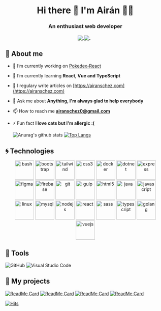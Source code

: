 
<h1 align='center'>
  Hi there 👋 I'm Airán 👨‍💻
</h1>
<h3 align="center">An enthusiast web developer</h3>


<p align='center'>
  <a href="https://twitter.com/AiranDev">
   <img align="center" src="https://img.shields.io/badge/twitter-%231DA1F2.svg?&style=for-the-badge&logo=twitter&logoColor=white" />
  </a>
  <a href="https://www.linkedin.com/in/air%C3%A1n-s%C3%A1nchez-brito-415910145/">
    <img align="center" src="https://img.shields.io/badge/linkedin-%230077B5.svg?&style=for-the-badge&logo=linkedin&logoColor=white" />
  </a>&nbsp;&nbsp;
  
</p>

## 🙂 About me

- 🔭 I’m currently working on [Pokedex-React](https://github.com/AiranSchez/Pokedex-React)

- 🌱 I’m currently learning **React, Vue and TypeScript**

- 📝 I regulary write articles on [https://airanschez.com](https://airanschez.com)

- 💬 Ask me about **Anything, I'm always glad to help everybody**

- 📫 How to reach me **airanschez0@gmail.com**

- ⚡ Fun fact **I love cats but I'm allergic :(**

  ![Anurag's github stats](https://github-readme-stats.vercel.app/api?username=AiranSchez&show_icons=true&theme=tokyonight)
  [![Top Langs](https://github-readme-stats.vercel.app/api/top-langs/?username=AiranSchez&layout=compact&theme=tokyonight)](https://github.com/AiranSchez/github-readme-stats)





## 🌀 Technologies

<p align="center">
  <img src="https://www.vectorlogo.zone/logos/gnu_bash/gnu_bash-icon.svg" alt="bash" width="60" height="60"/> 
  <img src="https://www.vectorlogo.zone/logos/getbootstrap/getbootstrap-icon.svg" alt="bootstrap" width="60" height="60"/> 
  <img src="https://www.vectorlogo.zone/logos/tailwindcss/tailwindcss-icon.svg" alt="tailwind" width="60" height="60"/> 
  <img src="https://www.vectorlogo.zone/logos/netlifyapp_watercss/netlifyapp_watercss-official.svg" alt="css3" width="60" height="60"/> 
  <img src="https://www.vectorlogo.zone/logos/docker/docker-official.svg" alt="docker" width="60" height="60"/> 
  <img src="https://www.vectorlogo.zone/logos/dotnet/dotnet-vertical.svg" alt="dotnet" width="60" height="60"/> 
  <img src="https://www.vectorlogo.zone/logos/expressjs/expressjs-icon.svg" alt="express" width="60" height="60"/> 
  <img src="https://www.vectorlogo.zone/logos/figma/figma-icon.svg" alt="figma" width="60" height="60"/> 
  <img src="https://www.vectorlogo.zone/logos/firebase/firebase-icon.svg" alt="firebase" width="60" height="60"/> 
  <img src="https://www.vectorlogo.zone/logos/git-scm/git-scm-icon.svg" alt="git" width="60" height="60"/> 
  <img src="https://www.vectorlogo.zone/logos/gulpjs/gulpjs-ar21.svg" alt="gulp" width="60" height="60"/> 
  <img src="https://www.vectorlogo.zone/logos/w3_html5/w3_html5-icon.svg" alt="html5" width="60" height="60"/> 
  <img src="https://www.vectorlogo.zone/logos/java/java-icon.svg" alt="java" width="60" height="60"/> 
  <img src="https://www.vectorlogo.zone/logos/javascript/javascript-icon.svg" alt="javascript" width="60" height="60"/> 
  <img src="https://www.vectorlogo.zone/logos/linux/linux-icon.svg" alt="linux" width="60" height="60"/> 
  <img src="https://www.vectorlogo.zone/logos/mysql/mysql-icon.svg" alt="mysql" width="60" height="60"/> 
  <img src="https://www.vectorlogo.zone/logos/nodejs/nodejs-icon.svg" alt="nodejs" width="60" height="60"/> 
  <img src="https://www.vectorlogo.zone/logos/reactjs/reactjs-icon.svg" alt="react" width="60" height="60"/> 
  <img src="https://www.vectorlogo.zone/logos/sass-lang/sass-lang-icon.svg" alt="sass" width="60" height="60"/>
  <img src="https://www.vectorlogo.zone/logos/typescriptlang/typescriptlang-icon.svg" alt="typescript" width="60" height="60"/>
  <img src="https://www.vectorlogo.zone/logos/golang/golang-icon.svg" alt="golang" width="60" height="60"/>
  <img src="https://www.vectorlogo.zone/logos/vuejs/vuejs-icon.svg" alt="vuejs" width="60" height="60"/>
</p>



## 🔧 Tools
![GitHub](https://www.vectorlogo.zone/logos/github/github-icon.svg)
![Visual Studio Code](https://www.vectorlogo.zone/logos/visualstudio_code/visualstudio_code-icon.svg)


## 🚀 My projects

[![ReadMe Card](https://github-readme-stats.vercel.app/api/pin/?username=AiranSchez&repo=ControlHorarios-Frontend)](https://github.com/AiranSchez/ControlHorarios-Frontend)
[![ReadMe Card](https://github-readme-stats.vercel.app/api/pin/?username=AiranSchez&repo=ControlHorarios-Backend)](https://github.com/AiranSchez/ControlHorarios-Backend)
[![ReadMe Card](https://github-readme-stats.vercel.app/api/pin/?username=AiranSchez&repo=Pokedex-React)](https://github.com/AiranSchez/Pokedex-React)
[![ReadMe Card](https://github-readme-stats.vercel.app/api/pin/?username=AiranSchez&repo=Public-Transport-Race)](https://github.com/AiranSchez/Public-Transport-Race)


[![Hits](https://hits.seeyoufarm.com/api/count/incr/badge.svg?url=https%3A%2F%2Fgithub.com%2FAiranSchez)](https://hits.seeyoufarm.com)
